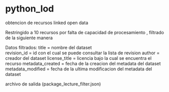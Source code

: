 # python_lod
obtencion de recursos linked open data

Restringido a 10 recursos por falta de capacidad de procesamiento , filtrado de la siguiente manera

Datos filtrados:
        title = nombre del dataset </br>
        revision_id = id con el cual se puede consultar la lista de revision
        author = creador del dataset
        license_title = licencia bajo la cual se encuentra el recurso
        metadata_created = fecha de la creacion del metadata del dataset
        metadata_modified = fecha de la ultima modificacion del metadata del dataset
        
archivo de salida (package_lecture_filter.json)
